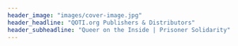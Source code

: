 ```yaml
---
header_image: "images/cover-image.jpg"
header_headline: "QOTI.org Publishers & Distributors"
header_subheadline: "Queer on the Inside | Prisoner Solidarity"
---
```

